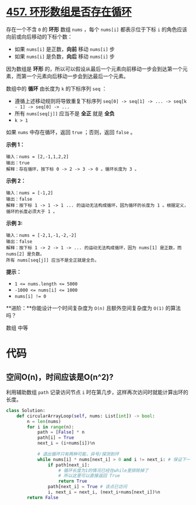 <!--
 * @Description: 
 * @Autor: Au3C2
 * @Date: 2021-08-07 12:29:02
 * @LastEditors: Au3C2
 * @LastEditTime: 2021-08-07 12:37:42
-->
# [457. 环形数组是否存在循环](https://leetcode-cn.com/problems/circular-array-loop/)

存在一个不含 `0` 的 **环形** 数组 `nums` ，每个 `nums[i]` 都表示位于下标 `i` 的角色应该向前或向后移动的下标个数：

-   如果 `nums[i]` 是正数，**向前** 移动 `nums[i]` 步
-   如果 `nums[i]` 是负数，**向后** 移动 `nums[i]` 步

因为数组是 **环形** 的，所以可以假设从最后一个元素向前移动一步会到达第一个元素，而第一个元素向后移动一步会到达最后一个元素。

数组中的 **循环** 由长度为 `k` 的下标序列 `seq` ：

-   遵循上述移动规则将导致重复下标序列 `seq[0] -> seq[1] -> ... -> seq[k - 1] -> seq[0] -> ...`
-   所有 `nums[seq[j]]` 应当不是 **全正** 就是 **全负**
-   `k > 1`

如果 `nums` 中存在循环，返回 `true` ；否则，返回 `false` 。

 

**示例 1：**

```
输入：nums = [2,-1,1,2,2]
输出：true
解释：存在循环，按下标 0 -> 2 -> 3 -> 0 。循环长度为 3 。
```

**示例 2：**

```
输入：nums = [-1,2]
输出：false
解释：按下标 1 -> 1 -> 1 ... 的运动无法构成循环，因为循环的长度为 1 。根据定义，循环的长度必须大于 1 。
```

**示例 3:**

```
输入：nums = [-2,1,-1,-2,-2]
输出：false
解释：按下标 1 -> 2 -> 1 -> ... 的运动无法构成循环，因为 nums[1] 是正数，而 nums[2] 是负数。
所有 nums[seq[j]] 应当不是全正就是全负。
```

 

**提示：**

-   `1 <= nums.length <= 5000`
-   `-1000 <= nums[i] <= 1000`
-   `nums[i] != 0`

 

**进阶：**你能设计一个时间复杂度为 `O(n)` 且额外空间复杂度为 `O(1)` 的算法吗？

数组 中等

# 代码

## 空间O(n)，时间应该是O(n^2)?

利用辅助数组 `path` 记录访问节点 `i` 时在第几步，这样再次访问时就能计算出环的长度。
```python
class Solution:
    def circularArrayLoop(self, nums: List[int]) -> bool:
        n = len(nums)
        for i in range(n):
            path = [False] * n
            path[i] = True
            next_i = (i+nums[i])%n
            
            # 退出循环只有两种可能，异号/探测到环
            while nums[i] * nums[next_i] > 0 and i != next_i: # 保证下一步是同号, 并且下一步不是自己
                if path[next_i]:
                    # 循环长度为1的情况已经在while里排除掉了
                    # 所以这里可以直接返回 True
                    return True
                path[next_i] = True # 该点已访问
                i, next_i = next_i, (next_i+nums[next_i])%n
        return False
```